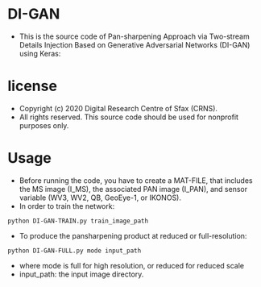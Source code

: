 # DI-GAN
* This is the source code of Pan-sharpening Approach via Two-stream Details Injection Based on Generative Adversarial Networks (DI-GAN) using Keras:


# license
* Copyright (c) 2020 Digital Research Centre of Sfax (CRNS).
* All rights reserved. This source code should be used for nonprofit purposes only.

# Usage
* Before running the code, you have to create a MAT-FILE, that includes the MS image (I_MS), the associated PAN image (I_PAN), and sensor variable (WV3, WV2, QB, GeoEye-1, or IKONOS).
* In order to train the network:

```
python DI-GAN-TRAIN.py train_image_path
```
* To produce the pansharpening product at reduced or full-resolution:
```
python DI-GAN-FULL.py mode input_path
```
* where mode is full for high resolution, or reduced for reduced scale
* input_path: the input image directory.





